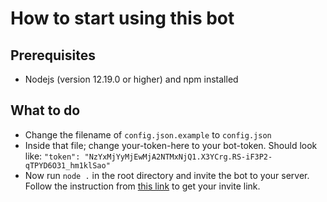 # How to start using this bot

## Prerequisites

* Nodejs (version 12.19.0 or higher) and npm installed

## What to do

* Change the filename of `config.json.example` to `config.json`
* Inside that file; change your-token-here to your bot-token. Should look like: `"token": "NzYxMjYyMjEwMjA2NTMxNjQ1.X3YCrg.RS-iF3P2-qTPYD6O31_hm1klSao"`
* Now run `node .` in the root directory and invite the bot to your server. Follow the instruction from [this link](https://discordpy.readthedocs.io/en/latest/discord.html#inviting-your-bot) to get your invite link.
